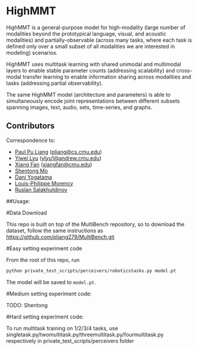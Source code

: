 # HighMMT

HighMMT is a general-purpose model for high-modality (large number of modalities beyond the prototypical language, visual, and acoustic modalities) and partially-observable (across many tasks, where each task is defined only over a small subset of all modalities we are interested in modeling) scenarios.

HighMMT uses multitask learning with shared unimodal and multimodal layers to enable stable parameter counts (addressing scalability) and cross-modal transfer learning to enable information sharing across modalities and tasks (addressing partial observability).

The same HighMMT model (architecture and parameters) is able to simultaneously encode joint representations between different subsets spanning images, text, audio, sets, time-series, and graphs.

## Contributors

Correspondence to: 
  - [Paul Pu Liang](http://www.cs.cmu.edu/~pliang/) (pliang@cs.cmu.edu)
  - [Yiwei Lyu](https://github.com/lvyiwei1) (ylyu1@andrew.cmu.edu)
  - [Xiang Fan](https://github.com/sfanxiang) (xiangfan@cmu.edu)
  - [Shentong Mo](https://scholar.google.com/citations?user=6aYncPAAAAAJ&hl=en) 
  - [Dani Yogatama](https://dyogatama.github.io/)
  - [Louis-Philippe Morency](https://www.cs.cmu.edu/~morency/)
  - [Ruslan Salakhutdinov](https://www.cs.cmu.edu/~rsalakhu/)



##Usage:

#Data Download

This repo is built on top of the MultiBench repository, so to download the dataset, follow the same instructions as https://github.com/pliang279/MultiBench.git

#Easy setting experiment code

From the root of this repo, run
```sh
python private_test_scripts/perceivers/roboticstasks.py model.pt
```
The model will be saved to `model.pt`.

#Medium setting experiment code:

TODO: Shentong

#Hard setting experiment code:

To run multitask training on 1/2/3/4 tasks, use singletask.py/twomultitask.py/threemultitask.py/fourmultitask.py respectively in private_test_scripts/perceivers folder

